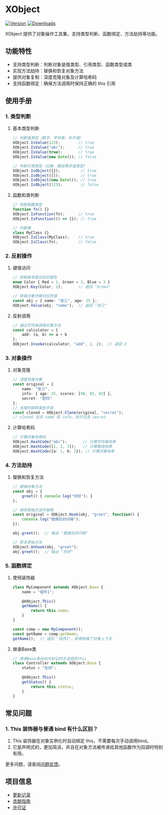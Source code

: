 # XObject

[![Version](https://img.shields.io/npm/v/org.eframework.uni.util)](https://www.npmjs.com/package/org.eframework.uni.util)
[![Downloads](https://img.shields.io/npm/dm/org.eframework.uni.util)](https://www.npmjs.com/package/org.eframework.uni.util)

XObject 提供了对象操作工具集，支持类型判断、函数绑定、方法劫持等功能。

## 功能特性

- 支持类型判断：判断对象是值类型、引用类型、函数类型或类
- 实现方法劫持：替换和恢复对象方法
- 提供对象复制：深度克隆对象及计算哈希码
- 支持函数绑定：确保方法调用时保持正确的 this 引用

## 使用手册

### 1. 类型判断

1. 基本类型判断

    ```typescript
    // 判断值类型（数字、字符串、布尔值）
    XObject.IsValue(123);        // true
    XObject.IsValue("abc");      // true
    XObject.IsValue(true);       // true
    XObject.IsValue(new Date()); // false

    // 判断引用类型（对象、数组等非值类型）
    XObject.IsObject({});         // true
    XObject.IsObject([]);         // true
    XObject.IsObject(new Date()); // true
    XObject.IsObject(123);        // false
    ```

2. 函数和类判断

    ```typescript
    // 判断函数类型
    function fn() {}
    XObject.IsFunction(fn);      // true
    XObject.IsFunction(() => {}); // true

    // 判断类
    class MyClass {}
    XObject.IsClass(MyClass);    // true
    XObject.IsClass(fn);         // false
    ```

### 2. 反射操作

1. 键值访问

    ```typescript
    // 获取枚举值对应的键名
    enum Color { Red = 1, Green = 2, Blue = 3 }
    XObject.Key(Color, 2);       // 返回 "Green"

    // 获取对象中键对应的值
    const obj = { name: "张三", age: 25 };
    XObject.Value(obj, "name");  // 返回 "张三"
    ```

2. 反射调用

    ```typescript
    // 通过字符串调用对象方法
    const calculator = {
        add: (a, b) => a + b
    };
    XObject.Invoke(calculator, "add", 1, 2);  // 返回 3
    ```

### 3. 对象操作

1. 对象克隆

    ```typescript
    // 深度克隆对象
    const original = { 
        name: "张三", 
        info: { age: 25, scores: [90, 85, 92] },
        secret: "密码"
    };
    // 克隆时排除某些字段
    const cloned = XObject.Clone(original, "secret");
    // cloned 包含 name 和 info，但不包含 secret
    ```

2. 计算哈希码

    ```typescript
    // 计算对象哈希码
    XObject.HashCode("abc");       // 计算字符串哈希
    XObject.HashCode([1, 2, 3]);   // 计算数组哈希
    XObject.HashCode({a: 1, b: 2}); // 计算对象哈希
    ```

### 4. 方法劫持

1. 替换和恢复方法

    ```typescript
    // 替换对象方法
    const obj = { 
        greet() { console.log("你好"); }
    };

    // 保存原始方法并替换
    const original = XObject.Hook(obj, "greet", function() {
        console.log("替换后的问候");
    });

    obj.greet();  // 输出 "替换后的问候"

    // 恢复原始方法
    XObject.Unhook(obj, "greet");
    obj.greet();  // 输出 "你好"
    ```

### 5. 函数绑定

1. 使用装饰器

    ```typescript
    class MyComponent extends XObject.Base {
        name = "组件1";
        
        @XObject.This()
        getName() {
            return this.name;
        }
    }

    const comp = new MyComponent();
    const getName = comp.getName;
    getName();  // 返回 "组件1"，即使脱离了对象上下文
    ```

2. 继承Base类

    ```typescript
    // 继承Base类自动为标记的方法绑定this
    class Controller extends XObject.Base {
        status = "在线";
        
        @XObject.This()
        getStatus() {
            return this.status;
        }
    }
    ```

## 常见问题

### 1. This 装饰器与普通 bind 有什么区别？
1. This 装饰器在对象实例化时自动绑定 this，不需要每次手动调用bind。
2. 它是声明式的，更加简洁，并且在对象方法被传递给其他函数作为回调时特别有用。

更多问题，请查阅[问题反馈](../CONTRIBUTING.md#问题反馈)。

## 项目信息

- [更新记录](../CHANGELOG.md)
- [贡献指南](../CONTRIBUTING.md)
- [许可证](../LICENSE)